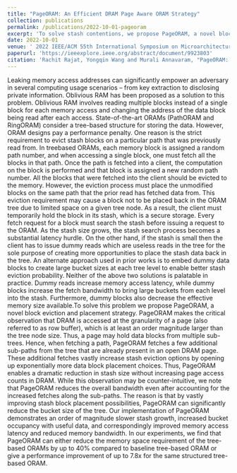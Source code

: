 ```yaml
---
title: "PageORAM: An Efficient DRAM Page Aware ORAM Strategy"
collection: publications
permalink: /publications/2022-10-01-pageoram
excerpt: 'To solve stash contentions, we propose PageORAM, a novel block eviction and placement strategy. PageORAM makes the critical observation that DRAM is accessed at the granularity of a page (also referred to as row buffer), which is at least an order magnitude larger than the tree node size. Thus, a page may hold data blocks from multiple sub-trees. Hence, when fetching a path, PageORAM fetches a few additional sub-paths from the tree that are already present in an open DRAM page. These additional fetches vastly increase stash eviction options by opening up exponentially more data block placement choices. Thus, PageORAM enables a dramatic reduction in stash size without increasing page access counts in DRAM. While this observation may be counter-intuitive, we note that PageORAM reduces the overall bandwidth even after accounting for the increased fetches along the sub-paths. The reason is that by vastly improving stash block placement possibilities, PageORAM can significantly reduce the bucket size of the tree. Our implementation of PageORAM demonstrates an order of magnitude slower stash growth, increased bucket occupancy with useful data, and correspondingly improved memory access latency and reduced memory bandwidth. In our experiments, we find that PageORAM can either reduce the memory space requirement of the tree-based ORAMs by up to 40% compared to baseline tree-based ORAM or give a performance improvement of up to 7.8x for the same structured tree-based ORAM.'
date: 2022-10-01
venue: ' 2022 IEEE/ACM 55th International Symposium on Microarchitecture (MICRO)'
paperurl: 'https://ieeexplore.ieee.org/abstract/document/9923803'
citation: 'Rachit Rajat, Yongqin Wang and Murali Annavaram, "PageORAM: An Efficient DRAM Page Aware ORAM Strategy," 2022 55th IEEE/ACM International Symposium on Microarchitecture (MICRO).'
---
```

Leaking memory access addresses can significantly empower an adversary in several computing usage scenarios – from key extraction to disclosing private information. Oblivious RAM has been proposed as a solution to this problem. Oblivious RAM involves reading multiple blocks instead of a single block for each memory access and changing the address of the data block being read after each access. State-of-the-art ORAMs (PathORAM and RingORAM) consider a tree-based structure for storing the data. However, ORAM designs pay a performance penalty. One reason is the strict requirement to evict stash blocks on a particular path that was previously read from. In treebased ORAMs, each memory block is assigned a random path number, and when accessing a single block, one must fetch all the blocks in that path. Once the path is fetched into a client, the computation on the block is performed and that block is assigned a new random path number. All the blocks that were fetched into the client should be evicted to the memory. However, the eviction process must place the unmodified blocks on the same path that the prior read has fetched data from. This eviction requirement may cause a block not to be placed back in the ORAM tree due to limited space on a given tree node. As a result, the client must temporarily hold the block in its stash, which is a secure storage. Every fetch request for a block must search the stash before issuing a request to the ORAM. As the stash size grows, the stash search process becomes a substantial latency hurdle. On the other hand, if the stash is small then the client has to issue dummy reads which are useless reads in the tree for the sole purpose of creating more opportunities to place the stash data back in the tree. An alternate approach used in prior works is to embed dummy data blocks to create large bucket sizes at each tree level to enable better stash eviction probability. Neither of the above two solutions is palatable in practice. Dummy reads increase memory access latency, while dummy blocks increase the fetch bandwidth to bring large buckets from each level into the stash. Furthermore, dummy blocks also decrease the effective memory size available.To solve this problem we propose PageORAM, a novel block eviction and placement strategy. PageORAM makes the critical observation that DRAM is accessed at the granularity of a page (also referred to as row buffer), which is at least an order magnitude larger than the tree node size. Thus, a page may hold data blocks from multiple sub-trees. Hence, when fetching a path, PageORAM fetches a few additional sub-paths from the tree that are already present in an open DRAM page. These additional fetches vastly increase stash eviction options by opening up exponentially more data block placement choices. Thus, PageORAM enables a dramatic reduction in stash size without increasing page access counts in DRAM. While this observation may be counter-intuitive, we note that PageORAM reduces the overall bandwidth even after accounting for the increased fetches along the sub-paths. The reason is that by vastly improving stash block placement possibilities, PageORAM can significantly reduce the bucket size of the tree. Our implementation of PageORAM demonstrates an order of magnitude slower stash growth, increased bucket occupancy with useful data, and correspondingly improved memory access latency and reduced memory bandwidth. In our experiments, we find that PageORAM can either reduce the memory space requirement of the tree-based ORAMs by up to 40% compared to baseline tree-based ORAM or give a performance improvement of up to 7.8x for the same structured tree-based ORAM.